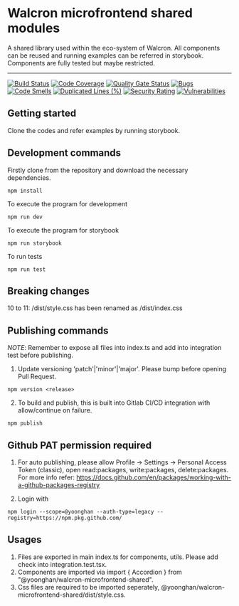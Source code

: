 # Walcron microfrontend shared modules

A shared library used within the eco-system of Walcron. All components can be reused and running examples can be referred in storybook. Components are fully tested but maybe restricted.

---

[![Build Status][build-badge]][build]
[![Code Coverage][coverage-badge]][coverage]
[![Quality Gate Status](https://sonarcloud.io/api/project_badges/measure?project=yoonghan_walcron-microfrontend-shared&metric=alert_status)](https://sonarcloud.io/summary/new_code?id=yoonghan_walcron-microfrontend-shared)
[![Bugs](https://sonarcloud.io/api/project_badges/measure?project=yoonghan_walcron-microfrontend-shared&metric=bugs)](https://sonarcloud.io/summary/new_code?id=yoonghan_walcron-microfrontend-shared)
[![Code Smells](https://sonarcloud.io/api/project_badges/measure?project=yoonghan_walcron-microfrontend-shared&metric=code_smells)](https://sonarcloud.io/summary/new_code?id=yoonghan_walcron-microfrontend-shared)
[![Duplicated Lines (%)](https://sonarcloud.io/api/project_badges/measure?project=yoonghan_walcron-microfrontend-shared&metric=duplicated_lines_density)](https://sonarcloud.io/summary/new_code?id=yoonghan_walcron-microfrontend-shared)
[![Security Rating](https://sonarcloud.io/api/project_badges/measure?project=yoonghan_walcron-microfrontend-shared&metric=security_rating)](https://sonarcloud.io/summary/new_code?id=yoonghan_walcron-microfrontend-shared)
[![Vulnerabilities](https://sonarcloud.io/api/project_badges/measure?project=yoonghan_walcron-microfrontend-shared&metric=vulnerabilities)](https://sonarcloud.io/summary/new_code?id=yoonghan_walcron-microfrontend-shared)

## Getting started

Clone the codes and refer examples by running storybook.

## Development commands

Firstly clone from the repository and download the necessary dependencies.

`npm install`

To execute the program for development

`npm run dev`

To execute the program for storybook

`npm run storybook`

To run tests

`npm run test`

## Breaking changes

10 to 11: /dist/style.css has been renamed as /dist/index.css

## Publishing commands

_NOTE_: Remember to expose all files into index.ts and add into integration test before publishing.

1. Update versioning 'patch'|'minor'|'major'. Please bump before opening Pull Request.

`npm version <release>`

2. To build and publish, this is built into Gitlab CI/CD integration with allow/continue on failure.

`npm publish`

## Github PAT permission required

1. For auto publishing, please allow Profile -> Settings -> Personal Access Token (classic), open read:packages, write:packages, delete:packages. For more info refer: https://docs.github.com/en/packages/working-with-a-github-packages-registry

2. Login with

`npm login --scope=@yoonghan --auth-type=legacy --registry=https://npm.pkg.github.com/`

## Usages

1. Files are exported in main index.ts for components, utils. Please add check into integration.test.tsx.
2. Components are imported via import { Accordion } from "@yoonghan/walcron-microfrontend-shared".
3. Css files are required to be imported seperately, @yoonghan/walcron-microfrontend-shared/dist/style.css.

[build-badge]: https://img.shields.io/github/actions/workflow/status/yoonghan/walcron-microfrontend-shared/pull-request.yml
[build]: https://github.com/yoonghan/walcron-microfrontend-shared/actions?query=workflow
[coverage-badge]: https://img.shields.io/codecov/c/github/yoonghan/walcron-microfrontend-shared.svg?style=flat-square
[coverage]: https://codecov.io/gh/yoonghan/walcron-microfrontend-shared
